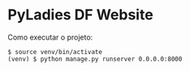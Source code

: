 # PyLadies DF Website


Como executar o projeto:

``` console
$ source venv/bin/activate
(venv) $ python manage.py runserver 0.0.0.0:8000
```
